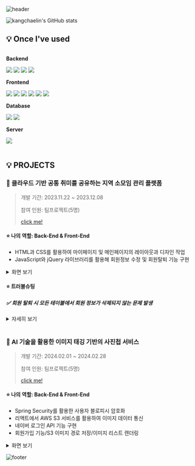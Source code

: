 ![header](https://capsule-render.vercel.app/api?type=waving&color=timeGradient&text=Welcome%20to%20채린's%20GitHub%20🙌&animation=twinkling&fontSize=35&fontAlignY=40&fontAlign=50&height=250)


![kangchaelin's GitHub stats](https://github-readme-stats.vercel.app/api?username=kangchaelin&show_icons=true&theme=dark)



## 💡 Once I've used
<div style="display:flex; flex-direction:column; align-items:flex-start;">
    <!-- Backend -->
    <p><strong>Backend</strong></p>
    <div>
      <img src="https://img.shields.io/badge/Python-3776AB?style=for-the-badge&logo=Python&logoColor=white">
        <img src="https://img.shields.io/badge/Java-007396?style=for-the-badge&logo=Java&logoColor=white"> 
        <img src="https://img.shields.io/badge/Spring-6DB33FF?style=for-the-badge&logo=spring&logoColor=white">
<img src="https://img.shields.io/badge/SpringBoot-%236DB33F?style=for-the-badge&logo=springboot&logoColor=white">
    </div>
      <!-- Frontend -->
    <p><strong>Frontend</strong></p>
    <div>
        <img src="https://img.shields.io/badge/html5-E34F26?style=flat-square&logo=html5&logoColor=white"> 
        <img src="https://img.shields.io/badge/css-1572B6?style=flat-square&logo=css3&logoColor=white"> 
        <img src="https://img.shields.io/badge/javascript-F7DF1E?style=flat-square&logo=javascript&logoColor=black"> 
        <img src="https://img.shields.io/badge/bootstrap-7952B3?style=flat-square&logo=bootstrap&logoColor=white">
        <img src="https://img.shields.io/badge/jQuery-0769AD?style=flat-square&logo=jQuery&logoColor=white">
        <img src="https://img.shields.io/badge/react-20232a.svg?style=for-the-badge&logo=react&logoColor=61DAFB" />
    </div>
    <!-- Database -->
    <p><strong>Database</strong></p>
    <div>
        <img src="https://img.shields.io/badge/oracle-F80000?style=for-the-badge&logo=oracle&logoColor=white"> 
        <img src="https://img.shields.io/badge/mysql-4479A1?style=for-the-badge&logo=mysql&logoColor=white"> 
    </div>
    <!-- Server -->
    <p><strong>Server</strong></p>
    <div>
        <img src="https://img.shields.io/badge/apache tomcat-F8DC75?style=for-the-badge&logo=apachetomcat&logoColor=black">
    </div> 
</div><br>
</div>


## 💡 PROJECTS
### 📌 클라우드 기반 공통 취미를 공유하는 지역 소모임 관리 플랫폼
>개발 기간: 2023.11.22 ~ 2023.12.08
>
>참여 인원: 팀프로젝트(5명)
>
>[click me!](https://github.com/2023-SMHRD-IS-CLOUD-1/YOU-I)

#### ⭐ 나의 역할: Back-End & Front-End
- HTML과 CSS를 활용하여 마이페이지 및 메인페이지의 레이아웃과 디자인 작업
- JavaScript와 jQuery 라이브러리를 활용해 회원정보 수정 및 회원탈퇴 기능 구현

<details>
   <summary>화면 보기</summary>
      <br/>
<div align="center">
<div><메인페이지></div>
<img src="https://github.com/kangchaelin/kangchaelin/assets/142488328/f2917c27-0407-4a10-a360-9db64ac7ee29" width="400" />
    <br>
    <br>
<div><마이페이지></div>
<img src="https://github.com/kangchaelin/kangchaelin/assets/142488328/23454ea0-dce3-4325-82f8-a0cd4c920201" width="400" />
</div>
</details>


#### ⭐ 트러블슈팅
##### ✅ 회원 탈퇴 시 모든 테이블에서 회원 정보가 삭제되지 않는 문제 발생
<details>
<summary>자세히 보기</summary>
    
- **원인**: 초기에 테이블 설계 시 외래 키 제약 조건에 Cascade 옵션이 올바르게 설정되지 않아 발생

- **해결 방법**: 데이터베이스에서 각 테이블의 외래 키 제약 조건을 확인한 후 `ALTER TABLE` 문을 사용하여 올바른 설정으로 변경
</details>

<br>

### 📌 AI 기술을 활용한 이미지 태깅 기반의 사진첩 서비스
>개발 기간: 2024.02.01 ~ 2024.02.28
>
>참여 인원: 팀프로젝트(5명)
>
>[click me!](https://github.com/2023-SMHRD-IS-CLOUD-1/SpringCoC)

#### ⭐ 나의 역할: Back-End & Front-End
- Spring Security를 활용한 사용자 블로피시 암호화
- 리액트에서 AWS S3 서비스를 활용하여 이미지 데이터 통신
- 네이버 로그인 API 기능 구현
- 회원가입 기능/S3 이미지 경로 저장/이미지 리스트 렌더링

<details>
 <summary>화면 보기</summary>

<br>

<div align="center">
  <div><네이버 로그인 기능></div>
  <img src="https://github.com/kangchaelin/kangchaelin/assets/142488328/8d6e79ab-5c7d-47c1-a835-63a9dfcc44f3" alt="이미지 설명" width="400">
  <br>
  <br>
  <div><이미지 업로드 기능></div>
  <img src="https://github.com/kangchaelin/kangchaelin/assets/142488328/0791ffa9-67c9-42c8-98c6-d7ab9719b5f9" alt="이미지 설명" width="400">
</div>




</details>







![footer](https://capsule-render.vercel.app/api?section=footer&type=waving&color=timeGradient)

